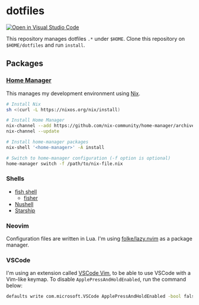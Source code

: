 # dotfiles

[![Open in Visual Studio Code](https://img.shields.io/static/v1?logo=visualstudiocode&label=&message=Open%20in%20Visual%20Studio%20Code&labelColor=2c2c32&color=007acc&logoColor=007acc)](https://open.vscode.dev/siraken/dotfiles)

This repository manages dotfiles `.*` under `$HOME`.
Clone this repository on `$HOME/dotfiles` and run `install`.

## Packages

### [Home Manager](https://github.com/nix-community/home-manager)

This manages my development environment using [Nix](https://nixos.org/).

```bash
# Install Nix
sh <(curl -L https://nixos.org/nix/install)

# Install Home Manager
nix-channel --add https://github.com/nix-community/home-manager/archive/master.tar.gz home-manager
nix-channel --update

# Install home-manager packages
nix-shell '<home-manager>' -A install

# Switch to home-manager configuration (-f option is optional)
home-manager switch -f /path/to/nix-file.nix
```

### Shells

- [fish shell](https://fishshell.com/)
  - [fisher](https://github.com/jorgebucaran/fisher)
- [Nushell](https://www.nushell.sh/)
- [Starship](https://starship.rs/)

### Neovim

Configuration files are written in Lua.
I'm using [folke/lazy.nvim](https://github.com/folke/lazy.nvim) as a package manager.

### VSCode

I'm using an extension called [VSCode Vim](https://github.com/VSCodeVim/Vim), to be able to use VSCode with a Vim-like keymap.
To disable `ApplePressAndHoldEnabled`, run the command below:

```bash
defaults write com.microsoft.VSCode ApplePressAndHoldEnabled -bool false
```
